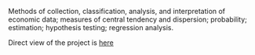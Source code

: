 Methods of collection, classification, analysis, and interpretation of economic data; measures of central tendency and dispersion; probability; estimation; hypothesis testing; regression analysis.

Direct view of the project is [here](https://htmlpreview.github.io/?https://github.com/jinisrighthere/School/blob/main/Codes/Econ%20220%20lab/Econ220-Lan-Final-Project.html)

